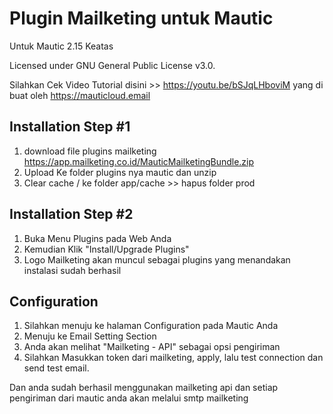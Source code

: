 # Plugin Mailketing untuk Mautic

Untuk Mautic 2.15 Keatas

Licensed under GNU General Public License v3.0.


Silahkan Cek Video Tutorial disini >> https://youtu.be/bSJqLHboviM yang di buat oleh https://mauticloud.email

## Installation Step #1
1. download file plugins mailketing https://app.mailketing.co.id/MauticMailketingBundle.zip
2. Upload Ke folder plugins nya mautic dan unzip
3. Clear cache / ke folder app/cache >> hapus folder prod

## Installation Step #2
1. Buka Menu Plugins pada Web Anda
2. Kemudian Klik "Install/Upgrade Plugins"
3. Logo Mailketing akan muncul sebagai plugins yang menandakan instalasi sudah berhasil

## Configuration
1. Silahkan menuju ke halaman Configuration pada Mautic Anda
2. Menuju ke Email Setting Section
3. Anda akan melihat "Mailketing - API" sebagai opsi pengiriman
4. Silahkan Masukkan token dari mailketing, apply, lalu test connection dan send test email.

Dan anda sudah berhasil menggunakan mailketing api dan setiap pengiriman dari mautic anda akan melalui smtp mailketing

